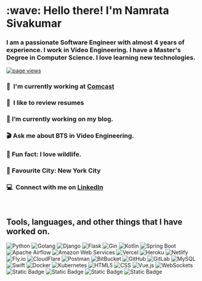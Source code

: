 
<h1 align="left" id="nam-title">:wave: Hello there! I'm Namrata Sivakumar</h1>
<h3 align="left">I am a passionate Software Engineer with almost 4 years of experience. I work in Video Engineering. I have a Master's Degree in Computer Science. I love learning new technologies.</h3>
<p align="left">
  <a href="https://github.com/namratasiv/namratasiv">
    <img src="https://komarev.com/ghpvc/?username=namratasiv" alt="page views" />
  </a>
  
</p>


### :office: &nbsp;I'm currently working at **[Comcast]** 
### :speech_balloon: &nbsp;I like to review **resumes** 
### 🔭 I’m currently working on my blog. 
### 🎬 Ask me about BTS in Video Engineering. 
### 🦁 Fun fact: I love wildlife.
### 🌆 Favourite City: New York City 
### :computer: &nbsp;Connect with me on **[LinkedIn]** 

<br>

<h2 align="left" id="nam-tech">Tools, languages, and other things that I have worked on.</h2>

![Python](https://img.shields.io/badge/Python-FFD43B?style=for-the-badge&logo=python&logoColor=blue)
![Golang](https://img.shields.io/badge/Go-00ADD8?style=for-the-badge&logo=go&logoColor=white)
![Django](https://img.shields.io/badge/Django-092E20?style=for-the-badge&logo=django&logoColor=green)
![Flask](https://img.shields.io/badge/Flask-000000?style=for-the-badge&logo=flask&logoColor=white) 
![Gin](https://img.shields.io/badge/Gin-478CBF?style=for-the-badge&logo=GodotEngine&logoColor=white)
![Kotlin](https://img.shields.io/badge/Kotlin-5E5C5C?style=for-the-badge&logo=json&logoColor=white)
![Spring Boot](https://img.shields.io/badge/SpringBoot-199900?style=for-the-badge&logo=Leaflet&logoColor=white)
![Apache Airflow](https://img.shields.io/badge/Airflow-017CEE?style=for-the-badge&logo=Apache%20Airflow&logoColor=white)
![Amazon Web Services](https://img.shields.io/badge/Amazon_AWS-FF9900?style=for-the-badge&logo=amazonaws&logoColor=white)
![Vercel](https://img.shields.io/badge/Vercel-000000?style=for-the-badge&logo=vercel&logoColor=white)
![Heroku](https://img.shields.io/badge/Heroku-430098?style=for-the-badge&logo=heroku&logoColor=white)
![Netlify](https://img.shields.io/badge/Netlify-00C7B7?style=for-the-badge&logo=netlify&logoColor=white)
![Fly.io](https://img.shields.io/badge/Fly.io-00C7A7?style=for-the-badge&logo=netlify&logoColor=white)
![CloudFlare](https://img.shields.io/badge/Cloudflare-F38020?style=for-the-badge&logo=Cloudflare&logoColor=white)
![Postman](https://img.shields.io/badge/Postman-FF6C37?style=for-the-badge&logo=Postman&logoColor=white)
![BitBucket](https://img.shields.io/badge/Bitbucket-0747a6?style=for-the-badge&logo=bitbucket&logoColor=white)
![GitHub](https://img.shields.io/badge/GitHub-100000?style=for-the-badge&logo=github&logoColor=white)
![GitLab](https://img.shields.io/badge/GitLab-330F63?style=for-the-badge&logo=gitlab&logoColor=white)
![MySQL](https://img.shields.io/badge/MySQL-005C84?style=for-the-badge&logo=mysql&logoColor=white)
![Swift](https://img.shields.io/badge/Swift-FA7343?style=for-the-badge&logo=swift&logoColor=white)
![Docker](https://img.shields.io/badge/Docker-2CA5E0?style=for-the-badge&logo=docker&logoColor=white)
![Kubernetes](https://img.shields.io/badge/kubernetes-326ce5.svg?&style=for-the-badge&logo=kubernetes&logoColor=white)
![HTML5](https://img.shields.io/badge/HTML5-E34F26?style=for-the-badge&logo=html5&logoColor=white)
![CSS](https://img.shields.io/badge/CSS3-1572B6?style=for-the-badge&logo=css3&logoColor=white)
![Vue.js](https://img.shields.io/badge/Vue%20js-35495E?style=for-the-badge&logo=vuedotjs&logoColor=4FC08D)
![WebSockets](https://img.shields.io/badge/WebSockets-5D4F85?style=for-the-badge&logo=haskell&logoColor=white)
![Static Badge](https://img.shields.io/badge/AWS%20Lambda-orange?style=for-the-badge&logo=amazon&logoColor=white)
![Static Badge](https://img.shields.io/badge/AWS%20EFS-%23424bf5?style=for-the-badge&logo=amazon&logoColor=white)
![Static Badge](https://img.shields.io/badge/AWS%20S3-%2315662a?style=for-the-badge&logo=amazon&logoColor=white)
![Static Badge](https://img.shields.io/badge/AWS%20API%20Gateway-%23106787?style=for-the-badge&logo=amazon&logoColor=white)


<!--<h2 align="left">Coding Activity</h2>-->


[Comcast]: https://corporate.comcast.com/ "Comcast"
[linkedin]: https://www.linkedin.com/in/namrata-sivakumar1/ "Namrata Sivakumar LinkedIn"
<!--
**namratasiv/namratasiv** is a ✨ _special_ ✨ repository because its `README.md` (this file) appears on your GitHub profile.

Here are some ideas to get you started:

- 🔭 I’m currently working on ...
- 🌱 I’m currently learning ...
- 👯 I’m looking to collaborate on ...
- 🤔 I’m looking for help with ...
- 💬 Ask me about ...
- 📫 How to reach me: ...
- 😄 Pronouns: ...
- ⚡ Fun fact: ...
-->
